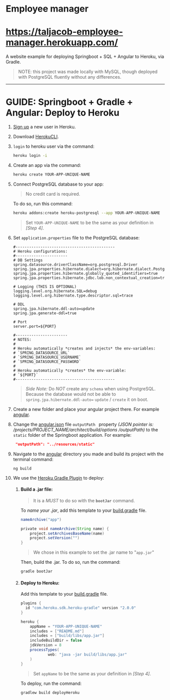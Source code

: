 # Employee manager
# https://taljacob-employee-manager.herokuapp.com/

 A website example for deploying Springboot + SQL + Angular to Heroku, via
 Gradle.
 
> NOTE: this project was made locally with MySQL, though deployed with
> PostgreSQL fluently without any differences.
---

# GUIDE: Springboot + Gradle + Angular: Deploy to Heroku

1. [Sign up](https://signup.heroku.com/) a new user in Heroku.

1. Download [HerokuCLI](https://devcenter.heroku.com/articles/heroku-cli).

1. `login` to heroku user via the command:
   ```sh
   heroku login -i
   ```

1. Create an app via the command:

   ```sh
   heroku create YOUR-APP-UNIQUE-NAME
   ```
1. Connect PostgreSQL database to your app:
   >  No credit card is required.

   To do so, run this command:

   ```sh
   heroku addons:create heroku-postgresql --app YOUR-APP-UNIQUE-NAME
   ```
   > Set `YOUR-APP-UNIQUE-NAME` to be the same as your definition in *[Step 4]*.

1. Set `application.properties` file to the PostgreSQL database:

	```properties
	#--------------------------------------------
	# Heroku configurations:
	#-----------------------
	# DB Settings
	spring.datasource.driverClassName=org.postgresql.Driver
	spring.jpa.properties.hibernate.dialect=org.hibernate.dialect.PostgreSQL95Dialect
	spring.jpa.properties.hibernate.globally_quoted_identifiers=true
	spring.jpa.properties.hibernate.jdbc.lob.non_contextual_creation=true

	# Logging (THIS IS OPTIONAL)
	logging.level.org.hibernate.SQL=debug
	logging.level.org.hibernate.type.descriptor.sql=trace

	# DDL
	spring.jpa.hibernate.ddl-auto=update
	spring.jpa.generate-ddl=true

	# Port
	server.port=${PORT}

	#-----------------------
	# NOTES:
	#
	# Heroku automatically *creates and injects* the env-variables:
	# `SPRING_DATASOURCE_URL`
	# `SPRING_DATASOURCE_USERNAME`
	# `SPRING_DATASOURCE_PASSWORD`
	#
	# Heroku automatically *creates* the env-variable:
	# `${PORT}`
	#--------------------------------------------
	```

	> *Side Note:*
 Do *NOT* create any `schema` when using PostgreSQL. Because the database would not be able to `spring.jpa.hibernate.ddl-auto=` `update` / `create` it on boot.

1. Create a new folder and place your angular project there. For example
 [angular](src/main/angular).

1. Change the [angular.json](src/main/angular/angular.json) file
 `outputPath
` property *(JSON pointer is: /projects/PROJECT_NAME/architect/build/options
/outputPath)* to the `static` folder of the Springboot application.
For example:

	```json
	 "outputPath": "../resources/static"
	```

1. Navigate to the [angular](src/main/angular) directory you made and build its project with the terminal command:

	```
	ng build
	```

1. We use the [Heroku Gradle Plugin](https://github.com/heroku/heroku-gradle) to deploy:

	1. #### Build a .jar file:
		> It is a *MUST* to do so with the **`bootJar`** command.

		To *name your .jar*, add this template to your [build.gradle](build.gradle) file.

		```groovy
		nameArchive("app")

		private void nameArchive(String name) {
		    project.setArchivesBaseName(name)
		    project.setVersion("")
		}
		```
		> We chose in this example to set the .jar name to "`app.jar`"
	
		Then, build the .jar.
		To do so, run the command:
		```sh
		gradle bootJar
		```

	1. #### Deploy to Heroku:
		Add this template to your [build.gradle](build.gradle) file.

		```groovy
		plugins {
		  id "com.heroku.sdk.heroku-gradle" version "2.0.0"
		}

		heroku {
		    appName = "YOUR-APP-UNIQUE-NAME"
		    includes = ["README.md"]
		    includes = ["build/libs/app.jar"]
		    includeBuildDir = false
		    jdkVersion = 8
		    processTypes(
		            web: "java -jar build/libs/app.jar"
		    )
		}
		```
		> Set `appName` to be the same as your definition in *[Step 4]*.

		To deploy, run the command:
		```sh
		gradlew build deployHeroku
		```


